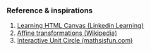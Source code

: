 ### Reference & inspirations

1. [Learning HTML Canvas (Linkedin Learning)](https://www.linkedin.com/learning/learning-html-canvas)
2. [Affine transformations (Wikipedia)](https://en.wikipedia.org/wiki/Transformation_matrix#Affine_transformations)
3. [Interactive Unit Circle (mathsisfun.com)](https://www.mathsisfun.com/algebra/trig-interactive-unit-circle.html)

